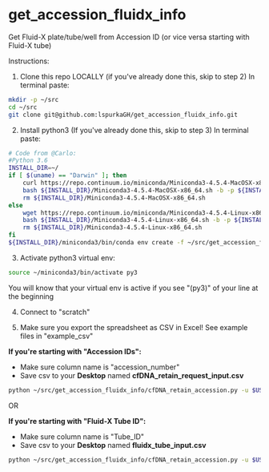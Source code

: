 # get_accession_fluidx_info
Get Fluid-X plate/tube/well from Accession ID (or vice versa starting with Fluid-X tube)

Instructions:

1. Clone this repo LOCALLY (if you've already done this, skip to step 2)
In terminal paste:
```bash
mkdir -p ~/src
cd ~/src
git clone git@github.com:lspurkaGH/get_accession_fluidx_info.git
```

2. Install python3 (If you've already done this, skip to step 3)
In terminal paste:

```bash
# Code from @Carlo:
#Python 3.6
INSTALL_DIR=~/
if [ $(uname) == "Darwin" ]; then
	curl https://repo.continuum.io/miniconda/Miniconda3-4.5.4-MacOSX-x86_64.sh > ${INSTALL_DIR}/Miniconda3-4.5.4-MacOSX-x86_64.sh &&
	bash ${INSTALL_DIR}/Miniconda3-4.5.4-MacOSX-x86_64.sh -b -p ${INSTALL_DIR}/miniconda3/
	rm ${INSTALL_DIR}/Miniconda3-4.5.4-MacOSX-x86_64.sh
else
	wget https://repo.continuum.io/miniconda/Miniconda3-4.5.4-Linux-x86_64.sh -P ${INSTALL_DIR} &&
	bash ${INSTALL_DIR}/Miniconda3-4.5.4-Linux-x86_64.sh -b -p ${INSTALL_DIR}/miniconda3/
	rm ${INSTALL_DIR}/Miniconda3-4.5.4-Linux-x86_64.sh
fi
${INSTALL_DIR}/miniconda3/bin/conda env create -f ~/src/get_accession_fluidx_info/py3.yaml
```

3. Activate python3 virtual env:
```bash
source ~/miniconda3/bin/activate py3
```
You will know that your virtual env is active if you see "(py3)" of your line at the beginning

4. Connect to "scratch" 

5. Make sure you export the spreadsheet as CSV in Excel!  See example files in "example_csv"

<b>If you're starting with "Accession IDs":</b>
* Make sure column name is "accession_number"
* Save csv to your <b>Desktop</b> named <b>cfDNA_retain_request_input.csv</b>
```bash
python ~/src/get_accession_fluidx_info/cfDNA_retain_accession.py -u $USER
```

OR

<b>If you're starting with "Fluid-X Tube ID":</b>
* Make sure column name is "Tube_ID"
* Save csv to your <b>Desktop</b> named <b>fluidx_tube_input.csv</b>
```bash
python ~/src/get_accession_fluidx_info/cfDNA_retain_accession.py -u $USER
```







